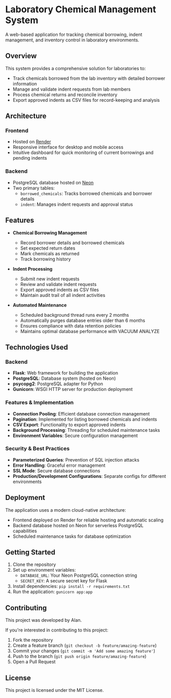 # Laboratory Chemical Management System

A web-based application for tracking chemical borrowing, indent management, and inventory control in laboratory environments.

## Overview

This system provides a comprehensive solution for laboratories to:
- Track chemicals borrowed from the lab inventory with detailed borrower information
- Manage and validate indent requests from lab members
- Process chemical returns and reconcile inventory
- Export approved indents as CSV files for record-keeping and analysis

## Architecture

### Frontend
- Hosted on [Render](https://render.com/)
- Responsive interface for desktop and mobile access
- Intuitive dashboard for quick monitoring of current borrowings and pending indents

### Backend
- PostgreSQL database hosted on [Neon](https://neon.tech/)
- Two primary tables: 
  - `borrowed_chemicals`: Tracks borrowed chemicals and borrower details
  - `indent`: Manages indent requests and approval status

## Features

- **Chemical Borrowing Management**
  - Record borrower details and borrowed chemicals
  - Set expected return dates
  - Mark chemicals as returned
  - Track borrowing history

- **Indent Processing**
  - Submit new indent requests
  - Review and validate indent requests
  - Export approved indents as CSV files
  - Maintain audit trail of all indent activities

- **Automated Maintenance**
  - Scheduled background thread runs every 2 months
  - Automatically purges database entries older than 6 months
  - Ensures compliance with data retention policies
  - Maintains optimal database performance with VACUUM ANALYZE

## Technologies Used

### Backend
- **Flask**: Web framework for building the application
- **PostgreSQL**: Database system (hosted on Neon)
- **psycopg2**: PostgreSQL adapter for Python
- **Gunicorn**: WSGI HTTP server for production deployment

### Features & Implementation
- **Connection Pooling**: Efficient database connection management
- **Pagination**: Implemented for listing borrowed chemicals and indents
- **CSV Export**: Functionality to export approved indents
- **Background Processing**: Threading for scheduled maintenance tasks
- **Environment Variables**: Secure configuration management

### Security & Best Practices
- **Parameterized Queries**: Prevention of SQL injection attacks
- **Error Handling**: Graceful error management
- **SSL Mode**: Secure database connections
- **Production/Development Configurations**: Separate configs for different environments

## Deployment

The application uses a modern cloud-native architecture:
- Frontend deployed on Render for reliable hosting and automatic scaling
- Backend database hosted on Neon for serverless PostgreSQL capabilities
- Scheduled maintenance tasks for database optimization

## Getting Started

1. Clone the repository
2. Set up environment variables:
   - `DATABASE_URL`: Your Neon PostgreSQL connection string
   - `SECRET_KEY`: A secure secret key for Flask
3. Install dependencies: `pip install -r requirements.txt`
4. Run the application: `gunicorn app:app`

## Contributing

This project was developed by Alan.

If you're interested in contributing to this project:
1. Fork the repository
2. Create a feature branch (`git checkout -b feature/amazing-feature`)
3. Commit your changes (`git commit -m 'Add some amazing feature'`)
4. Push to the branch (`git push origin feature/amazing-feature`)
5. Open a Pull Request

## License

This project is licensed under the MIT License.
